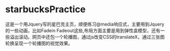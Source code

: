 # starbucksPractice
这是一个用Jquery写的星巴克主页，顺便练习@media响应式，主要用到Jquery的一些动画，比如Fadein Fadeout这些,布局方面主要是用到弹性盒模型，还有一些溢出滚动。网页中还包一个轮播图，通过js改变CSS的translateX，通过三张图轮换呈现一个轮播图的视觉效果。
